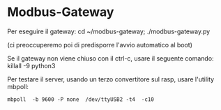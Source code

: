 Modbus-Gateway
==============


Per eseguire il gateway: cd ~/modbus-gateway; ./modbus-gateway.py

(ci preoccuperemo poi di predisporre l'avvio automatico al boot)

Se il gateway non viene chiuso con il ctrl-c, usare il seguente comando:
    killall -9 python3

Per testare il server, usando un terzo convertitore sul rasp, usare l'utility mbpoll:

    mbpoll  -b 9600 -P none  /dev/ttyUSB2 -t4  -c10


